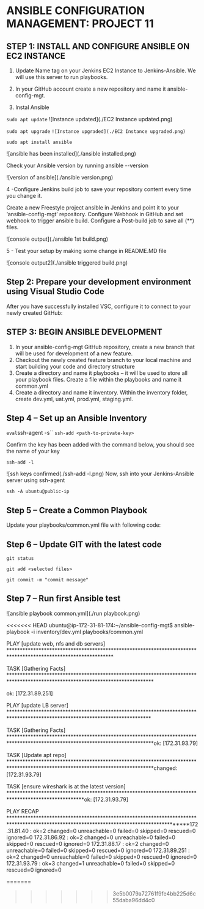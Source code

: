 # ANSIBLE CONFIGURATION MANAGEMENT: PROJECT 11

## STEP 1: INSTALL AND CONFIGURE ANSIBLE ON EC2 INSTANCE

1. Update Name tag on your Jenkins EC2 Instance to Jenkins-Ansible. We will use this server to run playbooks.

2. In your GitHub account create a new repository and name it ansible-config-mgt.

3. Instal Ansible

`sudo apt update`
![Instance updated](./EC2 Instance updated.png)

`sudo apt upgrade`
`![Instance upgraded](./EC2 Instance upgraded.png)`

`sudo apt install ansible`

![ansible has been installed](./ansible installed.png)

Check your Ansible version by running ansible --version

![version of ansible](./ansible version.png)

4 -Configure Jenkins build job to save your repository content every time you change it.

Create a new Freestyle project ansible in Jenkins and point it to your ‘ansible-config-mgt’ repository.
Configure Webhook in GitHub and set webhook to trigger ansible build.
Configure a Post-build job to save all (**) files.

![console output](./ansible 1st build.png)

5 - Test your setup by making some change in README.MD file

![console output2](./ansible triggered build.png)

## Step 2: Prepare your development environment using Visual Studio Code

After you have successfully installed VSC, configure it to connect to your newly created GitHub:

## STEP 3: BEGIN ANSIBLE DEVELOPMENT

1. In your ansible-config-mgt GitHub repository, create a new branch that will be used for development of a new feature.
2. Checkout the newly created feature branch to your local machine and start building your code and directory structure
3. Create a directory and name it playbooks – it will be used to store all your playbook files.
   Create a file within the playbooks and name it common.yml
4. Create a directory and name it inventory.
   Within the inventory folder, create dev.yml, uat.yml, prod.yml, staging.yml.

## Step 4 – Set up an Ansible Inventory

`eval`ssh-agent -s``
`ssh-add <path-to-private-key>`

Confirm the key has been added with the command below, you should see the name of your key

`ssh-add -l`

![ssh keys confirmed(./ssh-add -l.png)
Now, ssh into your Jenkins-Ansible server using ssh-agent

`ssh -A ubuntu@public-ip`

## Step 5 – Create a Common Playbook

Update your playbooks/common.yml file with following code:

## Step 6 – Update GIT with the latest code

`git status`

`git add <selected files>`

`git commit -m "commit message"`

## Step 7 – Run first Ansible test

![ansible playbook common.yml](./run playbook.png)

<<<<<<< HEAD
ubuntu@ip-172-31-81-174:~/ansible-config-mgt$ ansible-playbook -i inventory/dev.yml playbooks/common.yml

PLAY [update web, nfs and db servers] ***************************************************************************************************************

TASK [Gathering Facts] ******************************************************************************************************************************

ok: [172.31.89.251]

PLAY [update LB server] *****************************************************************************************************************************

TASK [Gathering Facts] ******************************************************************************************************************************ok: [172.31.93.79]

TASK [Update apt repo] ******************************************************************************************************************************changed: [172.31.93.79]

TASK [ensure wireshark is at the latest version] ****************************************************************************************************ok: [172.31.93.79]

PLAY RECAP ******************************************************************************************************************************************172.31.81.40               : ok=2    changed=0    unreachable=0    failed=0    skipped=0    rescued=0    ignored=0
172.31.86.92               : ok=2    changed=0    unreachable=0    failed=0    skipped=0    rescued=0    ignored=0
172.31.88.17               : ok=2    changed=0    unreachable=0    failed=0    skipped=0    rescued=0    ignored=0
172.31.89.251              : ok=2    changed=0    unreachable=0    failed=0    skipped=0    rescued=0    ignored=0
172.31.93.79               : ok=3    changed=1    unreachable=0    failed=0    skipped=0    rescued=0    ignored=0

=======
>>>>>>> 3e5b0079a72761f9fe4bb225d6c55daba96dd4c0
